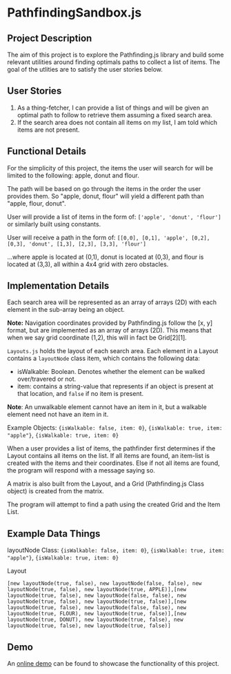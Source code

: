 PathfindingSandbox.js
==============

Project Description
------------

The aim of this project is to explore the Pathfinding.js library and build some relevant utilities
around finding optimals paths to collect a list of items. The goal of the utlities are to satisfy the
user stories below.

User Stories
------
1. As a thing-fetcher, I can provide a list of things and will be given an optimal path to follow to
 retrieve them assuming a fixed search area.
2. If the search area does not contain all items on my list, I am told which items are not present.

Functional Details
------
For the simplicity of this project, the items the user will search for will be limited to the following:
apple, donut and flour.

The path will be based on go through the items in the order the user provides them. So "apple, donut, flour" will yield a different path than "apple, flour, donut".

User will provide a list of items in the form of:
```['apple', 'donut', 'flour']```
or similarly built using constants.

User will receive a path in the form of:
```[[0,0], [0,1], 'apple', [0,2], [0,3], 'donut', [1,3], [2,3], [3,3], 'flour']```

...where apple is located at (0,1), donut is located at (0,3), and flour is located at (3,3), all within
a 4x4 grid with zero obstacles.

Implementation Details
------
Each search area will be represented as an array of arrays (2D) with each element in the sub-array being
an object.

**Note:** Navigation coordinates provided by Pathfinding.js follow the [x, y] format, but are
implemented as an array of arrays (2D). This means that when we say grid coordinate (1,2), this will
in fact be Grid[2][1].

`Layouts.js` holds the layout of each search area. Each element in a Layout contains a `layoutNode` class item, which contains the following data:
* isWalkable: Boolean. Denotes whether the element can be walked over/travered or not.
* item: contains a string-value that represents if an object is present at that location, and `false` if
no item is present.

**Note**: An unwalkable element cannot have an item in it, but a walkable element need not have an item
in it.

Example Objects:
```{isWalkable: false, item: 0}```,
```{isWalkable: true, item: "apple"}```,
```{isWalkable: true, item: 0}```

When a user provides a list of items, the pathfinder first determines if the Layout contains
all items on the list. If all items are found, an item-list is created with the items and their coordinates. Else if not all items are found, the program will respond with a message saying so.

A matrix is also built from the Layout, and a Grid (Pathfinding.js Class object) is created from the matrix.

The program will attempt to find a path using the created Grid and the Item List.


Example Data Things
------
layoutNode Class:
```{isWalkable: false, item: 0}```,
```{isWalkable: true, item: "apple"}```,
```{isWalkable: true, item: 0}```

Layout

  ```[new layoutNode(true, false), new layoutNode(false, false), new layoutNode(true, false), new layoutNode(true, APPLE)],[new layoutNode(true, false), new layoutNode(false, false), new layoutNode(true, false), new layoutNode(true, false)],[new layoutNode(true, false), new layoutNode(false, false), new layoutNode(true, FLOUR), new layoutNode(true, false)],[new layoutNode(true, DONUT), new layoutNode(true, false), new layoutNode(true, false), new layoutNode(true, false)]```


Demo
------

An [online demo](http://www.google.com) can be found to showcase the functionality of this project.
